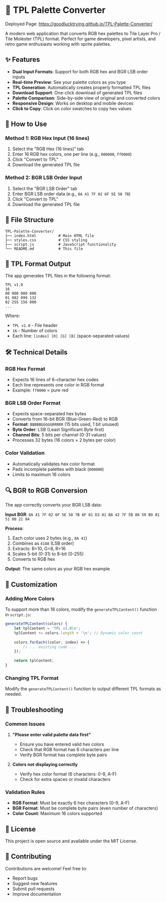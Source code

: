 # 🎨 TPL Palette Converter

Deployed Page: https://goodlucktrying.github.io/TPL-Palette-Converter/

A modern web application that converts RGB hex palettes to Tile Layer Pro / Tile Molester (TPL) format. Perfect for game developers, pixel artists, and retro game enthusiasts working with sprite palettes.

## ✨ Features

- **Dual Input Formats**: Support for both RGB hex and BGR LSB order inputs
- **Real-time Preview**: See your palette colors as you type
- **TPL Generation**: Automatically creates properly formatted TPL files
- **Download Support**: One-click download of generated TPL files
- **Palette Comparison**: Side-by-side view of original and converted colors
- **Responsive Design**: Works on desktop and mobile devices
- **Click to Copy**: Click on color swatches to copy hex values

## 🚀 How to Use

### Method 1: RGB Hex Input (16 lines)
1. Select the "RGB Hex (16 lines)" tab
2. Enter 16 RGB hex colors, one per line (e.g., `000000`, `ff0000`)
3. Click "Convert to TPL"
4. Download the generated TPL file

### Method 2: BGR LSB Order Input
1. Select the "BGR LSB Order" tab
2. Enter BGR LSB order data (e.g., `8A 41 7F 02 6F 5E 58 7B`)
3. Click "Convert to TPL"
4. Download the generated TPL file

## 📁 File Structure

```
TPL-Palette-Converter/
├── index.html          # Main HTML file
├── styles.css          # CSS styling
├── script.js           # JavaScript functionality
└── README.md           # This file
```

## 🎯 TPL Format Output

The app generates TPL files in the following format:

```
TPL v1.0
16
00 000 000 000
01 082 099 132
02 255 156 000
...
```

Where:
- `TPL v1.0` - File header
- `16` - Number of colors
- Each line: `[index] [R] [G] [B]` (space-separated values)

## 🛠️ Technical Details

### RGB Hex Format
- Expects 16 lines of 6-character hex codes
- Each line represents one color in RGB format
- Example: `ff0000` = pure red

### BGR LSB Order Format
- Expects space-separated hex bytes
- Converts from 16-bit BGR (Blue-Green-Red) to RGB
- **Format**: `BBBBBGGGGGRRRRR` (15 bits used, 1 bit unused)
- **Byte Order**: LSB (Least Significant Byte first)
- **Channel Bits**: 5 bits per channel (0-31 values)
- Processes 32 bytes (16 colors × 2 bytes per color)

### Color Validation
- Automatically validates hex color format
- Pads incomplete palettes with black (`000000`)
- Limits to maximum 16 colors

## 🔍 BGR to RGB Conversion

The app correctly converts your BGR LSB data:

**Input BGR**: `8A 41 7F 02 6F 5E 58 7B 6F 01 D3 01 BA 42 7F 5B 80 59 B9 01 51 00 21 04`

**Process**:
1. Each color uses 2 bytes (e.g., `8A 41`)
2. Combines as `418A` (LSB order)
3. Extracts: B=10, G=8, R=16
4. Scales 5-bit (0-31) to 8-bit (0-255)
5. Converts to RGB hex

**Output**: The same colors as your RGB hex example

## 🔧 Customization

### Adding More Colors
To support more than 16 colors, modify the `generateTPLContent()` function in `script.js`:

```javascript
generateTPLContent(colors) {
    let tplContent = 'TPL v1.0\n';
    tplContent += colors.length + '\n'; // Dynamic color count
    
    colors.forEach((color, index) => {
        // ... existing code ...
    });
    
    return tplContent;
}
```

### Changing TPL Format
Modify the `generateTPLContent()` function to output different TPL formats as needed.

## 🚨 Troubleshooting

### Common Issues

1. **"Please enter valid palette data first"**
   - Ensure you have entered valid hex colors
   - Check that RGB format has 6 characters per line
   - Verify BGR format has complete byte pairs

2. **Colors not displaying correctly**
   - Verify hex color format (6 characters: 0-9, A-F)
   - Check for extra spaces or invalid characters

### Validation Rules

- **RGB Format**: Must be exactly 6 hex characters (0-9, A-F)
- **BGR Format**: Must be complete byte pairs (even number of characters)
- **Color Count**: Maximum 16 colors supported

## 📄 License

This project is open source and available under the MIT License.

## 🤝 Contributing

Contributions are welcome! Feel free to:
- Report bugs
- Suggest new features
- Submit pull requests
- Improve documentation
